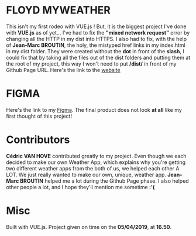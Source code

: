 # FLOYD MYWEATHER

This isn't my first rodeo with VUE.js ! But, it is the biggest project I've done with **VUE.js** as of yet...
I've had to fix the **"mixed network request"** error by changing all the HTTP in my dist into HTTPS.
I also had to fix, with the help of **Jean-Marc BROUTIN**, the holy, the mistyped href links in my index.html in my dist folder. They were created without the **dot** in front of the **slash**, I could fix that by taking all the files out of the dist folders and putting them at the root of my project, this way I won't need to put **/dist/** in front of my Github Page URL.
Here's the link to the [website](https://jean-oikonomou.github.io/FLOYDMYWEATHER/dist/#)

# FIGMA

Here's the link to my [Figma](https://www.figma.com/file/MUSukZoNaNOy8YAq28198SkW/OpenWeatherMap?node-id=0%3A1). The final product does not look **at all** like my first thought of this project!

# Contributors

**Cédric VAN HOVE** contributed greatly to my project. Even though we each decided to make our own Weather App, which explains why you're getting two different weather apps from the both of us, we helped each other A LOT. We just really wanted to make our own, unique, weather app. **Jean-Marc BROUTIN** helped me a lot during the Github Page phase. I also helped other people a lot, and I hope they'll mention me sometime **:'(**

# Misc

Built with VUE.js. Project given on time on the **05/04/2019**, at **16.50**.
